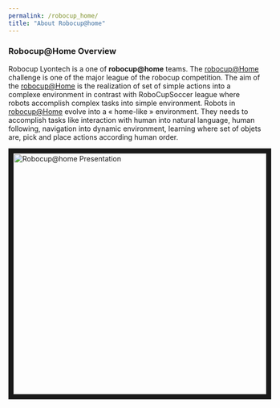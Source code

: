 ```yaml
---
permalink: /robocup_home/
title: "About Robocup@home"
---
```



### Robocup@Home Overview

Robocup Lyontech is a one of **robocup@home** teams.
The [robocup@Home](http://www.robocupathome.org/) challenge is one of the major league of the robocup competition. The aim of the [robocup@Home](http://www.robocupathome.org/) is the realization of set of simple actions into a complexe environment in contrast with RoboCupSoccer league where robots accomplish complex tasks into simple environment.
Robots in [robocup@Home](http://www.robocupathome.org/) evolve into a « home-like » environment. They needs to accomplish tasks like interaction with human into natural language, human following, navigation into dynamic environment, learning where set of objets are,  pick and place actions according human order.

<a href="http://www.youtube.com/watch?feature=player_embedded&v=YpjeNa8BAYg" target="_blank"><img src="http://img.youtube.com/vi/YpjeNa8BAYg/0.jpg" alt="Robocup@home Presentation" width="640" height="480" border="10" /></a>
